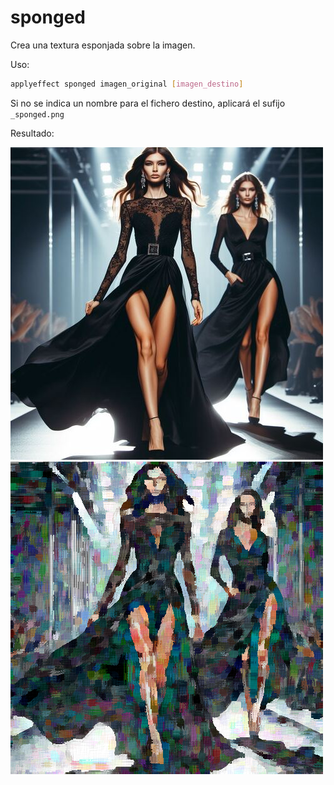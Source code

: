 # sponged

Crea una textura esponjada sobre la imagen.

Uso:

``` sh
applyeffect sponged imagen_original [imagen_destino]
```

Si no se indica un nombre para el fichero destino, aplicará el sufijo `_sponged.png`

Resultado:

![imagen original](../../images/image.jpg)
![sponged](../../images/image_sponged.png)
